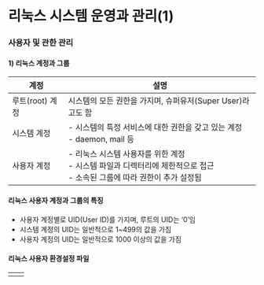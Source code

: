 # 리눅스 시스템 운영과 관리(1)

### 사용자 및 관한 관리
#### 1) 리눅스 계정과 그룹

| 계정          | 설명                                                                            |
| ----------- | ----------------------------------------------------------------------------- |
| 루트(root) 계정 | 시스템의 모든 권한을 가지며, 슈퍼유저(Super User)라고도 함                                        |
| 시스템 계정      | - 시스템의 특정 서비스에 대한 권한을 갖고 있는 계정<br>- daemon, mail 등                            |
| 사용자 계정      | - 리눅스 시스템 사용자를 위한 계정 <br>- 시스템 파일과 디렉터리에 제한적으로 접근 <br>- 소속된 그룹에 따라 권한이 추가 설정됨 |
#### 리눅스 사용자 계정과 그룹의 특징
- 사용자 계정별로 UID(User ID)를 가지며, 루트의 UID는 ‘0’임
- 시스템 계정의 UID는 일반적으로 1~499의 값을 가짐
- 사용자 계정의 UID는 일반적으로 1000 이상의 값을 가짐

#### 리눅스 사용자 환경설정 파일

|     |     |
| --- | --- |
|     |     |
